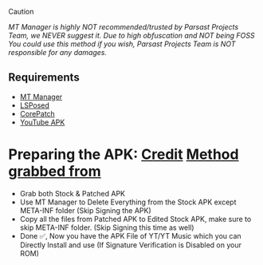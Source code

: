 > [!CAUTION]
> _MT Manager is highly NOT recommended/trusted by Parsast Projects Team, we NEVER suggest it. Due to high obfuscation and NOT being FOSS You could use this method if you wish, Parsast Projects Team is NOT responsible for any damages._

## Requirements

* [MT Manager](https://mt2.cn)
* [LSPosed](https://github.com/JingMatrix/LSPosed)
* [CorePatch](https://github.com/LSPosed/CorePatch)
* [YouTube APK](https://www.apkmirror.com/apk/google-inc/youtube)

# Preparing the APK: [Credit](https://github.com/selfmusing) [Method grabbed from](https://t.me/revanced_extended_chat/375946)

* Grab both Stock & Patched APK
* Use MT Manager to Delete Everything from the Stock APK except META-INF folder (Skip Signing the APK)
* Copy all the files from Patched APK to Edited Stock APK, make sure to skip META-INF folder. (Skip Signing this time as well)
* Done ✅, Now you have the APK File of YT/YT Music which you can Directly Install and use (If Signature Verification is Disabled on your ROM)
